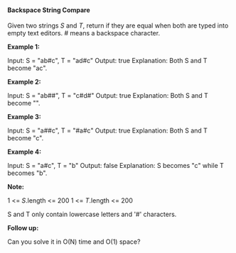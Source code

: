 #### Backspace String Compare

Given two strings _S_ and _T_, return if they are equal when both are typed into empty text editors. # means a backspace character.

__Example 1:__

Input: S = "ab#c", T = "ad#c"
Output: true
Explanation: Both S and T become "ac".


__Example 2:__

Input: S = "ab##", T = "c#d#"
Output: true
Explanation: Both S and T become "".


__Example 3:__

Input: S = "a##c", T = "#a#c"
Output: true
Explanation: Both S and T become "c".


__Example 4:__

Input: S = "a#c", T = "b"
Output: false
Explanation: S becomes "c" while T becomes "b".


__Note:__

1 <= _S_.length <= 200
1 <= _T_.length <= 200

S and T only contain lowercase letters and '#' characters.


__Follow up:__

Can you solve it in O(N) time and O(1) space?